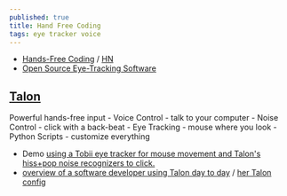 ```yaml
---
published: true
title: Hand Free Coding
tags: eye tracker voice
---
```


- [Hands-Free Coding](https://joshwcomeau.com/accessibility/hands-free-coding/) / [HN](https://news.ycombinator.com/item?id=24846887)
- [Open Source Eye-Tracking Software](https://www.linux.com/training-tutorials/weekend-project-take-tour-open-source-eye-tracking-software/)

## [Talon](https://talonvoice.com/)

Powerful hands-free input
	- Voice Control - talk to your computer
	- Noise Control - click with a back-beat
	- Eye Tracking - mouse where you look
	- Python Scripts - customize everything

- Demo [using a Tobii eye tracker for mouse movement and Talon's hiss+pop noise recognizers to click.](https://www.youtube.com/watch?v=i6_fdMtmv6c)
- [overview of a software developer using Talon day to day](https://www.deconstructconf.com/2019/emily-shea-voice-driven-development) / [her Talon config](https://github.com/2shea/talon_configs)
